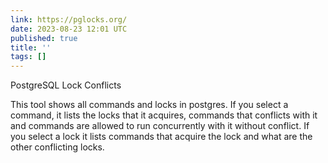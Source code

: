 ```yaml
---
link: https://pglocks.org/
date: 2023-08-23 12:01 UTC
published: true
title: ''
tags: []
---
```


PostgreSQL Lock Conflicts

This tool shows all commands and locks in postgres. If you select a command, it lists the locks that it acquires, commands that conflicts with it and commands are allowed to run concurrently with it without conflict. If you select a lock it lists commands that acquire the lock and what are the other conflicting locks.
